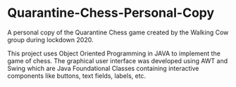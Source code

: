 # Quarantine-Chess-Personal-Copy
A personal copy of the Quarantine Chess game created by the Walking Cow group during lockdown 2020.

This project uses Object Oriented Programming in JAVA to implement the game of chess. The graphical user interface was developed using AWT and Swing which are Java Foundational Classes containing interactive components like buttons, text fields, labels, etc. 
